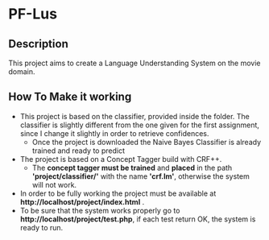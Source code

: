 # PF-Lus

## Description
This project aims to create a Language Understanding System on the movie domain.

## How To Make it working
- This project is based on the classifier, provided inside the folder. The classifier is slightly different from the one given for the first assignment, since I change it slightly in order to retrieve confidences.
  - Once the project is downloaded the Naive Bayes Classifier is already trained and ready to predict
- The project is based on a Concept Tagger build with CRF++.
  - The **concept tagger must be trained** and **placed** in the path **'project/classifier/'** with the name **'crf.lm'**, otherwise the system will not work.
- In order to be fully working the project must be available at **http://localhost/project/index.html** .
- To be sure that the system works properly go to **http://localhost/project/test.php**, if each test return OK, the system is ready to run.

